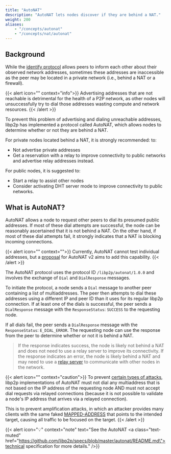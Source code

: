 ```yaml
---
title: "AutoNAT"
description: "AutoNAT lets nodes discover if they are behind a NAT."
weight: 200
aliases:
    - "/concepts/autonat"
    - "/concepts/nat/autonat"
---
```


## Background

While the [identify protocol](/concepts/introduction/protocols/identify)
allows peers to inform each other about their observed network addresses,
sometimes these addresses are inaccessible as the peer may be located in a
private network (i.e., behind a NAT or a firewall).

{{< alert icon="" context="info">}}
Advertising addresses that are not reachable is detrimental for the health of a
P2P network, as other nodes will unsuccessfully try to dial those addresses wasting compute and network resources.
{{< /alert >}}

To prevent this problem of advertising and dialing unreachable addresses, libp2p has implemented a protocol called AutoNAT, which allows nodes to determine whether or not they are behind a NAT.

For private nodes located behind a NAT, it is strongly recommended:
to:

- Not advertise private addresses
- Get a reservation with a relay to improve connectivity to public networks
  and advertise relay addresses instead.

For public nodes, it is suggested to:

- Start a relay to assist other nodes
- Consider activating DHT server mode to improve connectivity to public
  networks.


## What is AutoNAT?

AutoNAT allows a node to request other peers to dial its presumed public addresses.
If most of these dial attempts are successful, the node can be reasonably ascertained
that it is not behind a NAT. On the other hand, if most of these dial attempts fail,
it strongly indicates that a NAT is blocking incoming connections.

{{< alert icon="" context="">}}
Currently, AutoNAT cannot test individual addresses,
but a [proposal](https://github.com/libp2p/specs/issues/503) for AutoNAT v2 aims to
add this capability.
{{< /alert >}}

The AutoNAT protocol uses the protocol ID `/libp2p/autonat/1.0.0` and involves
the exchange of `Dial` and `DialResponse` messages.

To initiate the protocol, a node sends a `Dial` message to another peer containing
a list of multiaddresses. The peer then attempts to dial these addresses using a
different IP and peer ID than it uses for its regular libp2p connection.
If at least one of the dials is successful, the peer sends a `DialResponse` message
with the `ResponseStatus`: `SUCCESS` to the requesting node.

If all dials fail, the peer sends a `DialResponse` message with the `ResponseStatus`:
`E_DIAL_ERROR`. The requesting node can use the response from the peer to determine
whether or not it is behind a NAT.
> If the response indicates success, the node is likely not behind a NAT and does
> not need to use a relay server to improve its connectivity. If the response indicates
> an error, the node is likely behind a NAT and may need to use a
> [relay server](/concepts/autonat/dcutr) to communicate with other nodes in the network.

{{< alert icon="" context="caution">}}
To prevent
[certain types of attacks](https://www.rfc-editor.org/rfc/rfc3489#section-12.1.1),
libp2p implementations of AutoNAT must not dial any multiaddress that
is not based on the IP address of the requesting node AND must not accept dial
requests via relayed connections (because it is not possible to validate a node's
IP address that arrives via a relayed connection).

This is to prevent amplification attacks, in which an attacker provides many clients
with the same faked [MAPPED-ADDRESS](https://www.rfc-editor.org/rfc/rfc3489#section-11.2.1)
that points to the intended target, causing all traffic to be focused on the target.
{{< /alert >}}

<!-- ADD DIAGRAM -->

{{< alert icon="💡" context="note" text="See the AutoNAT <a class=\"text-muted\" href=\"https://github.com/libp2p/specs/blob/master/autonat/README.md\">technical specification</a> for more details." />}}
